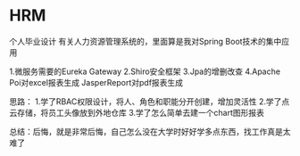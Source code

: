 # HRM
个人毕业设计 有关人力资源管理系统的，里面算是我对Spring Boot技术的集中应用

1.微服务需要的Eureka Gateway
2.Shiro安全框架
3.Jpa的增删改查
4.Apache Poi对excel报表生成 JasperReport对pdf报表生成

思路：
1.学了RBAC权限设计，将人、角色和职能分开创建，增加灵活性
2.学了点云存储，将员工头像放到外地仓库
3.学了怎么简单去建一个chart图形报表

总结：后悔，就是非常后悔，自己怎么没在大学时好好学多点东西，找工作真是太难了
